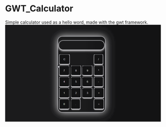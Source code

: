 # GWT_Calculator
Simple calculator used as a hello word, made with the gwt framework.
![Alt Text](CalculadoraGif.gif)
